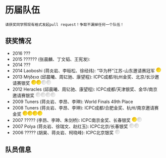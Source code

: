 # 历届队伍

    请获奖同学照现有格式发起pull request！争取不漏掉任何一个队伍！

## 获奖情况

* 2016 ???
* 2015 ?????? (张晨麟、丁文韬、王宪发): 
* 2014 ???
* 2014 Laoboshi (蒋炎岩、李晅松、徐经纬): “华为杯”江苏-山东邀请赛冠军 ![](g.png)
* 2013 Μήδεια (邱晨曦、周钇驰、康望程): ICPC成都/杭州金奖、北京/长沙邀请赛银奖 ![](g.png)![](g.png)![](s.png)![](s.png)
* 2012 Heracles (邱晨曦、周钇驰、康望程): ICPC成都/天津银奖、金华/南京邀请赛银奖 ![](s.png)![](s.png)![](s.png)![](s.png)
* 2009 Tuners (蒋炎岩、李昂、李珅): World Finals 49th Place
* 2008 Tuners (蒋炎岩、李昂、李珅): ICPC成都/合肥金奖、杭州/南京邀请赛金奖 ![](g.png)![](g.png)![](g.png)![](g.png)
* 2007 ????? (李昂、李珅、朱剑桥): ICPC南京金奖、长春银奖 ![](g.png)![](s.png)
* 2007 Polya (蒋炎岩、徐瑞文、赵红玉): ICPC北京/长春银奖 ![](s.png)![](s.png)
* 2006 ????? (胡昊、蒋炎岩、柯晓峰): ICPC北京银奖 ![](s.png)

## 队员信息
